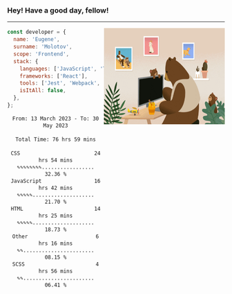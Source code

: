 ### Hey! Have a good day, fellow!
---
<img align='right' alt='GIF' vertical-align='center' src='./src/giphy.gif' width='280px' height='222px'/>

```javascript
const developer = {
  name: 'Eugene',
  surname: 'Molotov',
  scope: 'Frontend',
  stack: {
    languages: ['JavaScript', 'TypeScript'],
    frameworks: ['React'],
    tools: ['Jest', 'Webpack', 'Sass'],
    isItAll: false,
  },
};
```

<div align="center">
<!--START_SECTION:waka-->

```text
From: 13 March 2023 - To: 30 May 2023

Total Time: 76 hrs 59 mins

CSS                        24 hrs 54 mins  ✎✎✎✎✎✎✎✎.................   32.36 %
JavaScript                 16 hrs 42 mins  ✎✎✎✎✎....................   21.70 %
HTML                       14 hrs 25 mins  ✎✎✎✎✎....................   18.73 %
Other                      6 hrs 16 mins   ✎✎.......................   08.15 %
SCSS                       4 hrs 56 mins   ✎✎.......................   06.41 %
```

<!--END_SECTION:waka-->

